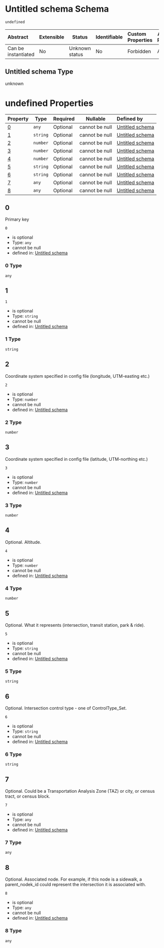 # Untitled schema Schema

```txt
undefined
```




| Abstract            | Extensible | Status         | Identifiable | Custom Properties | Additional Properties | Access Restrictions | Defined In                                                            |
| :------------------ | ---------- | -------------- | ------------ | :---------------- | --------------------- | ------------------- | --------------------------------------------------------------------- |
| Can be instantiated | No         | Unknown status | No           | Forbidden         | Allowed               | none                | [node.schema.json](../../out/node.schema.json "open original schema") |

## Untitled schema Type

unknown

# undefined Properties

| Property | Type     | Required | Nullable       | Defined by                                                        |
| :------- | -------- | -------- | -------------- | :---------------------------------------------------------------- |
| [0](#0)  | `any`    | Optional | cannot be null | [Untitled schema](node-properties-0.md "undefined#/properties/0") |
| [1](#1)  | `string` | Optional | cannot be null | [Untitled schema](node-properties-1.md "undefined#/properties/1") |
| [2](#2)  | `number` | Optional | cannot be null | [Untitled schema](node-properties-2.md "undefined#/properties/2") |
| [3](#3)  | `number` | Optional | cannot be null | [Untitled schema](node-properties-3.md "undefined#/properties/3") |
| [4](#4)  | `number` | Optional | cannot be null | [Untitled schema](node-properties-4.md "undefined#/properties/4") |
| [5](#5)  | `string` | Optional | cannot be null | [Untitled schema](node-properties-5.md "undefined#/properties/5") |
| [6](#6)  | `string` | Optional | cannot be null | [Untitled schema](node-properties-6.md "undefined#/properties/6") |
| [7](#7)  | `any`    | Optional | cannot be null | [Untitled schema](node-properties-7.md "undefined#/properties/7") |
| [8](#8)  | `any`    | Optional | cannot be null | [Untitled schema](node-properties-8.md "undefined#/properties/8") |

## 0

Primary key


`0`

-   is optional
-   Type: `any`
-   cannot be null
-   defined in: [Untitled schema](node-properties-0.md "undefined#/properties/0")

### 0 Type

`any`

## 1




`1`

-   is optional
-   Type: `string`
-   cannot be null
-   defined in: [Untitled schema](node-properties-1.md "undefined#/properties/1")

### 1 Type

`string`

## 2

Coordinate system specified in config file (longitude, UTM-easting etc.)


`2`

-   is optional
-   Type: `number`
-   cannot be null
-   defined in: [Untitled schema](node-properties-2.md "undefined#/properties/2")

### 2 Type

`number`

## 3

Coordinate system specified in config file (latitude, UTM-northing etc.)


`3`

-   is optional
-   Type: `number`
-   cannot be null
-   defined in: [Untitled schema](node-properties-3.md "undefined#/properties/3")

### 3 Type

`number`

## 4

Optional. Altitude.


`4`

-   is optional
-   Type: `number`
-   cannot be null
-   defined in: [Untitled schema](node-properties-4.md "undefined#/properties/4")

### 4 Type

`number`

## 5

Optional. What it represents (intersection, transit station, park & ride).


`5`

-   is optional
-   Type: `string`
-   cannot be null
-   defined in: [Untitled schema](node-properties-5.md "undefined#/properties/5")

### 5 Type

`string`

## 6

Optional. Intersection control type - one of ControlType_Set.


`6`

-   is optional
-   Type: `string`
-   cannot be null
-   defined in: [Untitled schema](node-properties-6.md "undefined#/properties/6")

### 6 Type

`string`

## 7

Optional. Could be a Transportation Analysis Zone (TAZ) or city, or census tract, or census block.


`7`

-   is optional
-   Type: `any`
-   cannot be null
-   defined in: [Untitled schema](node-properties-7.md "undefined#/properties/7")

### 7 Type

`any`

## 8

Optional. Associated node. For example, if this node is a sidewalk, a parent_nodek_id could represent the intersection  it is associated with.


`8`

-   is optional
-   Type: `any`
-   cannot be null
-   defined in: [Untitled schema](node-properties-8.md "undefined#/properties/8")

### 8 Type

`any`
